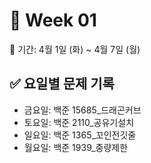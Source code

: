 ﻿# 📘 Week 01

<!-- 기간 시작 -->
📆 기간: 4월 1일 (화) ~ 4월 7일 (월)
<!-- 기간 끝 -->

<!-- 요일별 기록 시작 -->
## ✅ 요일별 문제 기록
- 금요일: 백준 15685_드래곤커브
- 토요일: 백준 2110_공유기설치
- 일요일: 백준 1365_꼬인전깃줄
- 월요일: 백준 1939_중량제한
<!-- 요일별 기록 끝 -->

